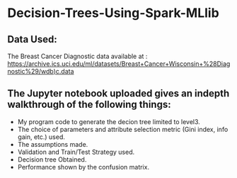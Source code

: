 # Decision-Trees-Using-Spark-MLlib

Data Used:
----------

The Breast Cancer Diagnostic data available at : [https://archive.ics.uci.edu/ml/datasets/Breast+Cancer+Wisconsin+%28Diagnostic%29/wdb)c.data](https://archive.ics.uci.edu/ml/datasets/Breast+Cancer+Wisconsin+%28Diagnostic%29/wdbc.data)

The Jupyter notebook uploaded gives an indepth walkthrough of the following things:
-----------------------------------------------------------------------------------
  - My program code to generate the decion tree limited to level3.
  - The choice of parameters and attribute selection metric (Gini index, info gain, etc.) used.
  -	The assumptions made.
  -	Validation and Train/Test Strategy used.
  -	Decision tree Obtained.
  -	Performance shown by the confusion matrix.
  
